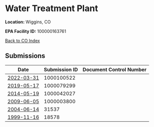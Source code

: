# Water Treatment Plant

**Location:** Wiggins, CO

**EPA Facility ID:** 100000163761

[Back to CO Index](../../index.md)

## Submissions

| Date | Submission ID | Document Control Number |
|------|--------------|-------------------------|
| [2022-03-31](submissions/1000100522.md) | 1000100522 |  |
| [2019-05-17](submissions/1000079299.md) | 1000079299 |  |
| [2014-05-19](submissions/1000042027.md) | 1000042027 |  |
| [2009-06-05](submissions/1000003800.md) | 1000003800 |  |
| [2004-06-14](submissions/31537.md) | 31537 |  |
| [1999-11-16](submissions/18578.md) | 18578 |  |
